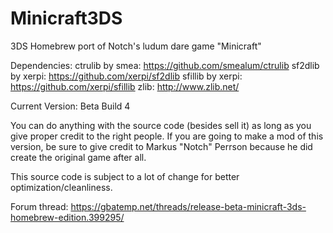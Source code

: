 # Minicraft3DS
3DS Homebrew port of Notch's ludum dare game "Minicraft"

Dependencies:
ctrulib by smea: https://github.com/smealum/ctrulib
sf2dlib by xerpi: https://github.com/xerpi/sf2dlib
sfillib by xerpi: https://github.com/xerpi/sfillib
zlib: http://www.zlib.net/

Current Version: Beta Build 4

You can do anything with the source code (besides sell it) as long as you give proper credit to the right people. 
If you are going to make a mod of this version, be sure to give credit to Markus "Notch" Perrson because he did create the original game after all.

This source code is subject to a lot of change for better optimization/cleanliness.

Forum thread: https://gbatemp.net/threads/release-beta-minicraft-3ds-homebrew-edition.399295/
